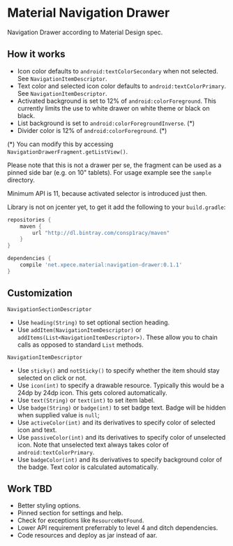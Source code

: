 Material Navigation Drawer
==========================

Navigation Drawer according to Material Design spec.

How it works
------------

 - Icon color defaults to `android:textColorSecondary` when not selected. See `NavigationItemDescriptor`.
 - Text color and selected icon color defaults to `android:textColorPrimary`. See `NavigationItemDescriptor`.
 - Activated background is set to 12% of `android:colorForeground`. This currently limits the use to white drawer on white theme or black on black.
 - List background is set to `android:colorForegroundInverse`. (*)
 - Divider color is 12% of `android:colorForeground`. (*)

(*) You can modify this by accessing `NavigationDrawerFragment.getListView()`.

Please note that this is not a drawer per se, the fragment can be used as a pinned side bar (e.g. on 10" tablets). For usage example see the `sample `directory.

Minimum API is 11, because activated selector is introduced just then.

Library is not on jcenter yet, to get it add the following to your `build.gradle`:
```groovy
repositories {
    maven {
        url "http://dl.bintray.com/consp1racy/maven"
    }
}

dependencies {
    compile 'net.xpece.material:navigation-drawer:0.1.1'
}
```
Customization
-------------

`NavigationSectionDescriptor`

 - Use `heading(String)` to set optional section heading.
 - Use `addItem(NavigationItemDescriptor)` or `addItems(List<NavigationItemDescriptor>)`. These allow you to chain calls as opposed to standard `List` methods.
 
`NavigationItemDescriptor`

- Use `sticky()` and `notSticky()` to specify whether the item should stay selected on click or not.
- Use `icon(int)` to specify a drawable resource. Typically this would be a 24dp by 24dp icon. This gets colored automatically.
- Use `text(String)` or `text(int)` to set item label.
- Use `badge(String)` or `badge(int)` to set badge text. Badge will be hidden when supplied value is `null`;
- Use `activeColor(int)` and its derivatives to specify color of selected icon and text.
- Use `passiveColor(int)` and its derivatives to specify color of unselected icon. Note that unselected text always takes color of `android:textColorPrimary`.
- Use `badgeColor(int)` and its derivatives to specify background color of the badge. Text color is calculated automatically.
 
Work TBD
--------

 - Better styling options.
 - Pinned section for settings and help.
 - Check for exceptions like `ResourceNotFound`.
 - Lower API requirement preferrably to level 4 and ditch dependencies.
 - Code resources and deploy as jar instead of aar.
